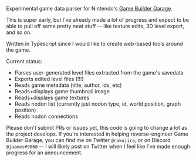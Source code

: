 Experimental game data parser for Nintendo's [Game Builder Garage](https://www.nintendo.co.uk/Games/Nintendo-Switch-download-software/Game-Builder-Garage-1964648.html).

This is super early, but I've already made a lot of progress and expect to be able to pull off some pretty neat stuff -- like texture edits, 3D level export, and so on.

Written in Typescript since I would like to create web-based tools around the game.

Current status:
 - Parses user-generated level files extracted from the game's savedata
 - Exports edited level files (!!!)
 - Reads game metadata (title, author, ids, etc)
 - Reads+displays game thumbnail image
 - Reads+displays game textures
 - Reads nodon list (currently just nodon type, id, world position, graph position)
 - Reads nodon connections

Please don't submit PRs or issues yet, this code is going to change a lot as the project develops. If you're interested in helping reverse-engineer Game Builder Garage, you can find me on Twitter `@rakujira`, or on Discord `@jaames#9860` -- I will likely post on Twitter when I feel like I've made enough progress for an announcement.